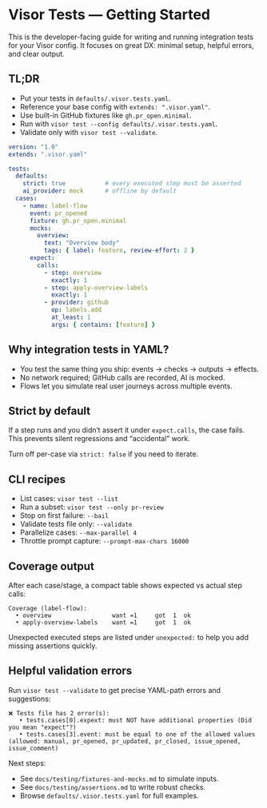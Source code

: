 # Visor Tests — Getting Started

This is the developer-facing guide for writing and running integration tests for your Visor config. It focuses on great DX: minimal setup, helpful errors, and clear output.

## TL;DR

- Put your tests in `defaults/.visor.tests.yaml`.
- Reference your base config with `extends: ".visor.yaml"`.
- Use built-in GitHub fixtures like `gh.pr_open.minimal`.
- Run with `visor test --config defaults/.visor.tests.yaml`.
- Validate only with `visor test --validate`.

```yaml
version: "1.0"
extends: ".visor.yaml"

tests:
  defaults:
    strict: true           # every executed step must be asserted
    ai_provider: mock      # offline by default
  cases:
    - name: label-flow
      event: pr_opened
      fixture: gh.pr_open.minimal
      mocks:
        overview:
          text: "Overview body"
          tags: { label: feature, review-effort: 2 }
      expect:
        calls:
          - step: overview
            exactly: 1
          - step: apply-overview-labels
            exactly: 1
          - provider: github
            op: labels.add
            at_least: 1
            args: { contains: [feature] }
```

## Why integration tests in YAML?

- You test the same thing you ship: events → checks → outputs → effects.
- No network required; GitHub calls are recorded, AI is mocked.
- Flows let you simulate real user journeys across multiple events.

## Strict by default

If a step runs and you didn’t assert it under `expect.calls`, the case fails. This prevents silent regressions and “accidental” work.

Turn off per-case via `strict: false` if you need to iterate.

## CLI recipes

- List cases: `visor test --list`
- Run a subset: `visor test --only pr-review`
- Stop on first failure: `--bail`
- Validate tests file only: `--validate`
- Parallelize cases: `--max-parallel 4`
- Throttle prompt capture: `--prompt-max-chars 16000`

## Coverage output

After each case/stage, a compact table shows expected vs actual step calls:

```
Coverage (label-flow):
  • overview                 want =1     got  1  ok
  • apply-overview-labels    want =1     got  1  ok
```

Unexpected executed steps are listed under `unexpected:` to help you add missing assertions quickly.

## Helpful validation errors

Run `visor test --validate` to get precise YAML-path errors and suggestions:

```
❌ Tests file has 2 error(s):
   • tests.cases[0].expext: must NOT have additional properties (Did you mean "expect"?)
   • tests.cases[3].event: must be equal to one of the allowed values (allowed: manual, pr_opened, pr_updated, pr_closed, issue_opened, issue_comment)
```

Next steps:
- See `docs/testing/fixtures-and-mocks.md` to simulate inputs.
- See `docs/testing/assertions.md` to write robust checks.
- Browse `defaults/.visor.tests.yaml` for full examples.

